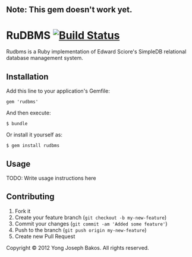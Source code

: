 ## Note: This gem doesn't work yet.

# RuDBMS [![Build Status](https://secure.travis-ci.org/ybakos/rudbms.png)](http://travis-ci.org/ybakos/rudbms)

Rudbms is a Ruby implementation of Edward Sciore's SimpleDB relational database management system.

## Installation

Add this line to your application's Gemfile:

    gem 'rudbms'

And then execute:

    $ bundle

Or install it yourself as:

    $ gem install rudbms

## Usage

TODO: Write usage instructions here

## Contributing

1. Fork it
2. Create your feature branch (`git checkout -b my-new-feature`)
3. Commit your changes (`git commit -am 'Added some feature'`)
4. Push to the branch (`git push origin my-new-feature`)
5. Create new Pull Request

Copyright &copy; 2012 Yong Joseph Bakos. All rights reserved.